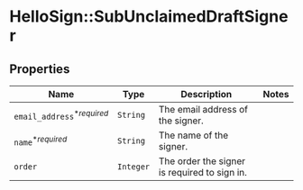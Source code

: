 # HelloSign::SubUnclaimedDraftSigner



## Properties

| Name | Type | Description | Notes |
| ---- | ---- | ----------- | ----- |
| `email_address`<sup>*_required_</sup> | ```String``` |  The email address of the signer.  |  |
| `name`<sup>*_required_</sup> | ```String``` |  The name of the signer.  |  |
| `order` | ```Integer``` |  The order the signer is required to sign in.  |  |


